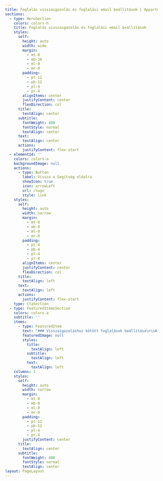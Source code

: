 ```yaml
---
title: Foglalás visszaigazolás és foglalási email beállítások | Appartman
sections:
  - type: HeroSection
    colors: colors-h
    title: Foglalás visszaigazolás és foglalási email beállítások
    styles:
      self:
        height: auto
        width: wide
        margin:
          - mt-0
          - mb-20
          - ml-0
          - mr-0
        padding:
          - pt-12
          - pb-12
          - pl-4
          - pr-4
        alignItems: center
        justifyContent: center
        flexDirection: col
      title:
        textAlign: center
      subtitle:
        fontWeight: 400
        fontStyle: normal
        textAlign: center
      text:
        textAlign: center
      actions:
        justifyContent: flex-start
  - elementId: ''
    colors: colors-a
    backgroundImage: null
    actions:
      - type: Button
        label: Vissza a Segítség oldalra
        showIcon: true
        icon: arrowLeft
        url: /sugo
        style: link
    styles:
      self:
        height: auto
        width: narrow
        margin:
          - mt-0
          - mb-0
          - ml-0
          - mr-0
        padding:
          - pt-4
          - pb-4
          - pl-4
          - pr-4
        alignItems: center
        justifyContent: center
        flexDirection: col
      title:
        textAlign: left
      text:
        textAlign: left
      actions:
        justifyContent: flex-start
    type: CtaSection
  - type: FeaturedItemsSection
    colors: colors-a
    subtitle: ''
    items:
      - type: FeaturedItem
        text: "### Visszaigazoláshoz kötött foglalások beállítása\n\nA visszaigazoláshoz kötött foglalások bekapcsolása esetén a foglalás csak akkor lesz visszaigazolt, ha a szállásadó manuálisan visszaigazolja azt. Erre egy automatikusan kapott emailből lesz lehetőség egy gombnyomással. Ekkor a következő folyamat érvényesül:\n\n1.  A foglaló először egy \"Foglalása feldolgozás alatt van\" emailt kap. Így könnyebben elkerülhető a túlfoglalás, illetve az említett emailbe beleírhatók a fizetési feltételek, előleg fizetés, lemondási feltételek, vagy bármilyen információ, ami esetlegesen a foglalás visszaigazolásához szükséges.\_\n\n2.  Ha mindent rendben talál, akkor egy az Appartman rendszeréből automatikusan küldött emailből visszaigazolhatja a foglalást egy gombnyomással\n\n3.  Ezek után\_a foglaló a visszaigazolt foglalásáról fog emailt\_kapni. Ez az email szintén tartalmaz egy testreszabható részt, ami tetszőlegesen módosítható.\n\n#### Foglalás visszaigazolás és emailek beállítása\n\nA beállításokat a Beállítások menüben, a \"Foglalás visszaigazolása és emailek\" menüpontban találja.\n\n##### Visszaigazoláshoz kötött foglalások kapcsoló\n\nBekapcsolás esetén a fentebb leírt folyamat érvényesül. Ebben az esetben két testreszabható email beállítására van lehetőség:\n\n*   foglalás függőben email\n\n*   foglalás visszaigazolva email\n\n![](/images/Ke%CC%81pernyo%CC%8Bfoto%CC%81%202022-03-06%20-%2017.46.54.png)\n\nKikapcsolt állapotban egy \"Sikeres foglalás\" fog menni a foglalóknak, ami szintén ellátható egy egyedi bekezdéssel.\n\n##### Emailek szerkesztése\n\nA szövegmezőben adható meg az egyedi bekezdés. A szakaszcím megadása utána Enterrel lehet további szöveget megadni. Az \"Email előnézet\" gombbal megtekintheti, hogy hogy néz majd ki a küldött email.\n"
        featuredImage: null
        styles:
          title:
            textAlign: left
          subtitle:
            textAlign: left
          text:
            textAlign: left
    columns: 1
    styles:
      self:
        height: auto
        width: narrow
        margin:
          - mt-0
          - mb-0
          - ml-0
          - mr-0
        padding:
          - pt-12
          - pb-12
          - pl-4
          - pr-4
        justifyContent: center
      title:
        textAlign: center
      subtitle:
        fontWeight: 400
        fontStyle: normal
        textAlign: center
layout: PageLayout
---
```

